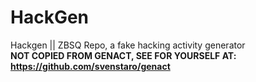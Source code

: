 # HackGen
Hackgen || ZBSQ Repo, a fake hacking activity generator<br>
**NOT COPIED FROM GENACT, SEE FOR YOURSELF AT: https://github.com/svenstaro/genact**
